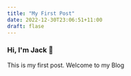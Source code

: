 ```yaml
---
title: "My First Post"
date: 2022-12-30T23:06:51+11:00
draft: flase
---
```


### Hi, I'm Jack 👋
This is my first post. 
Welcome to my Blog